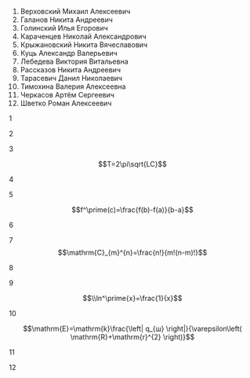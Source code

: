 1. Верховский Михаил Алексеевич
2. Галанов Никита Андреевич
3. Голинский Илья Егорович
4. Караченцев Николай Александрович
5. Крыжановский Никита Вячеславович
6. Куць Александр Валерьевич
7. Лебедева Виктория Витальевна
8. Рассказов Никита Андреевич
9. Тарасевич Данил Николаевич
10. Тимохина Валерия Алексеевна
11. Черкасов Артём Сергеевич
12. Шветко Роман Алексеевич

1



2




3

$$T=2\pi\sqrt{LC}$$



4



5

$$f^\prime(c)=\frac{f(b)-f(a)}{b-a}$$


6





7
$$\mathrm{C}_{m}^{n}=\frac{n!}{m!(n-m)!}$$



8




9

$$\\ln^\prime{x}=\frac{1}{x}$$


10

$$\mathrm{E}=\mathrm{k}\frac{\left| q_{ш} \right|}{\varepsilon\left( \mathrm{R}+\mathrm{r}^{2} \right)}$$




11




12
